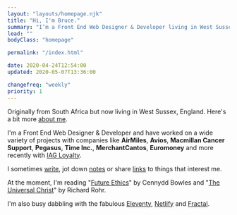 ```yaml
---
layout: "layouts/homepage.njk"
title: "Hi, I'm Bruce."
summary: "I’m a Front End Web Designer & Developer living in West Sussex, England and have been helping people build & enhance their websites since 2003."
lead: ""
bodyClass: "homepage"

permalink: "/index.html"

date: 2020-04-24T12:54:00
updated: 2020-05-07T13:36:00

changefreq: "weekly"
priority: 1
---
```


Originally from South Africa but now living in West Sussex, England. Here's a bit more [about me][1].

I'm a Front End Web Designer &amp; Developer and have worked on a wide variety of projects with companies like **AirMiles**, **Avios**, **Macmillan Cancer Support**, **Pegasus**, **Time Inc.**, **MerchantCantos**, **Euromoney** and more recently with [IAG Loyalty][2].

I sometimes [write][3], jot down [notes][4] or share [links][5] to things that interest me.

At the moment, I'm reading "[Future Ethics][6]" by Cennydd Bowles and "[The Universal Christ][7]" by Richard Rohr.

I'm also busy dabbling with the fabulous [Eleventy][8], [Netlify][9] and [Fractal][10].

[1]: /about
[2]: https://iagloyalty.com/
[3]: /writing
[4]: /notes
[5]: /links
[6]: https://www.future-ethics.com/
[7]: https://universalchrist.cac.org/
[8]: https://www.11ty.io/
[9]: https://www.netlify.com/
[10]: https://fractal.build/
